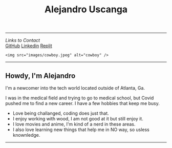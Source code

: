 <!DOCTYPE html>
<html>

<head>
  <meta charset="utf-8">
  <meta name="viewport" content="width=device-width">
  <title>GitHub</title>
  <link href="style.css" rel="stylesheet" type="text/css" />
</head>

<body>
  <header>
    <h1>Alejandro Uscanga</h1>
  </header>

  <hr>
  
  <main>
    <em>Links to Contact</em>
    <nav>
      <a href="#">GitHub</a>
      <a href="#">Linkedin</a>
      <a href="#">Replit</a>
    </nav>
    
    <img src="images/cowboy.jpeg" alt="cowboy" />
  </main>

  <hr>

  <h2>Howdy, I'm Alejandro</h2>
  <p> I'm a newcomer into the tech world located outside of Atlanta, Ga.</p>
  <p> I was in the medical field and trying to go to medical school, but Covid pushed me to find a new career. I have a few hobbies that keep me busy.</p>
  <ul>
    <li>Love being challanged, coding does just that.</li>
    <li>I enjoy working with wood, I am not good at it but still enjoy it.</li>
    <li>I love movies and anime, I'm kind of a nerd in these areas.</li>
    <li>I also love learning new things that help me in NO way, so usless knownledge.</li>
  </ul>

  <hr>
  
  <meta>
  

  <!--
  This script places a badge on your repl's full-browser view back to your repl's cover
  page. Try various colors for the theme: dark, light, red, orange, yellow, lime, green,
  teal, blue, blurple, magenta, pink!
  -->
</body>

</html>
